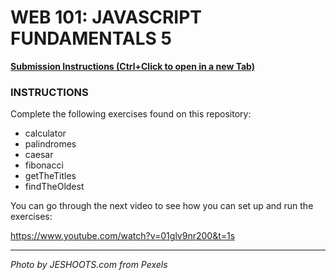 


# WEB 101: JAVASCRIPT FUNDAMENTALS 5

[**Submission Instructions (Ctrl+Click to open in a new Tab)**](https://github.com/SocialHackersAcademy/FrontEndCourseExercises/#instructions)

### INSTRUCTIONS

Complete the following exercises found on this repository:

- calculator
- palindromes
- caesar
- fibonacci
- getTheTitles
- findTheOldest

You can go through the next video to see how you can set up and run the exercises:

https://www.youtube.com/watch?v=01glv9nr200&t=1s

---

_Photo by JESHOOTS.com from Pexels_